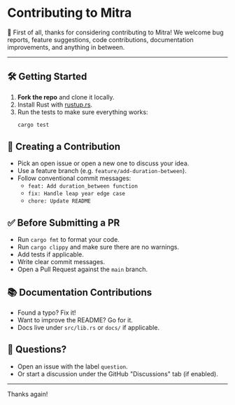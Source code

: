 # Contributing to Mitra

🎉 First of all, thanks for considering contributing to Mitra!
We welcome bug reports, feature suggestions, code contributions, documentation improvements, and anything in between.

---

## 🛠️ Getting Started

1.  **Fork the repo** and clone it locally.
2.  Install Rust with [rustup.rs](https://rustup.rs).
3.  Run the tests to make sure everything works:
    ```bash
    cargo test
    ```

## 🌱 Creating a Contribution

-   Pick an open issue or open a new one to discuss your idea.
-   Use a feature branch (e.g. `feature/add-duration-between`).
-   Follow conventional commit messages:
    -   `feat: Add duration_between function`
    -   `fix: Handle leap year edge case`
    -   `chore: Update README`

## ✅ Before Submitting a PR

-   Run `cargo fmt` to format your code.
-   Run `cargo clippy` and make sure there are no warnings.
-   Add tests if applicable.
-   Write clear commit messages.
-   Open a Pull Request against the `main` branch.

## 📚 Documentation Contributions

-   Found a typo? Fix it!
-   Want to improve the README? Go for it.
-   Docs live under `src/lib.rs` or `docs/` if applicable.

## 💬 Questions?

-   Open an issue with the label `question`.
-   Or start a discussion under the GitHub "Discussions" tab (if enabled).

---

Thanks again! 
